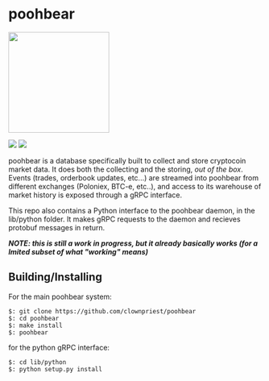 # poohbear

<a href="http://imgur.com/6KSV3YT"><img src="http://i.imgur.com/6KSV3YT.png" width="200" /></a>

<img src="https://img.shields.io/travis/clownpriest/poohbear.svg">
<img src="https://img.shields.io/aur/license/yaourt.svg">


poohbear is a database specifically built to collect and store cryptocoin market data.
It does both the collecting and the storing, *out of the box*. Events (trades, orderbook
updates, etc...) are streamed into poohbear from different exchanges (Poloniex, BTC-e,
etc..), and access to its warehouse of market history is exposed through a gRPC interface.

This repo also contains a Python interface to the poohbear daemon, in the lib/python folder.
It makes gRPC requests to the daemon and recieves protobuf messages in return.


***NOTE: this is still a work in progress, but it already basically works (for a lmited subset of what "working" means)***


## Building/Installing

For the main poohbear system:
```
$: git clone https://github.com/clownpriest/poohbear
$: cd poohbear
$: make install
$: poohbear
```

for the python gRPC interface:
```
$: cd lib/python
$: python setup.py install
```
